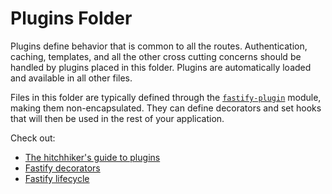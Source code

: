 # Plugins Folder

Plugins define behavior that is common to all the routes. Authentication, caching, templates, and all the other cross cutting concerns should be handled by plugins placed in this folder. Plugins are automatically loaded and available in all other files.

Files in this folder are typically defined through the [`fastify-plugin`](https://github.com/fastify/fastify-plugin) module, making them non-encapsulated. They can define decorators and set hooks that will then be used in the rest of your application.

Check out:

* [The hitchhiker's guide to plugins](https://fastify.dev/docs/latest/Guides/Plugins-Guide/)
* [Fastify decorators](https://fastify.dev/docs/latest/Reference/Decorators/)
* [Fastify lifecycle](https://fastify.dev/docs/latest/Reference/Lifecycle/)